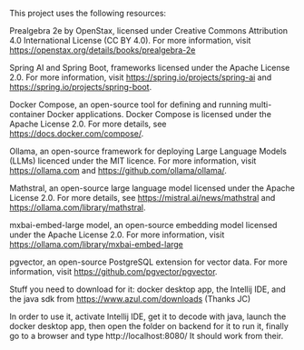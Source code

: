 This project uses the following resources:

Prealgebra 2e by OpenStax, licensed under Creative Commons Attribution 4.0 International License (CC BY 4.0). For more information, visit https://openstax.org/details/books/prealgebra-2e

Spring AI and Spring Boot, frameworks licensed under the Apache License 2.0. For more information, visit https://spring.io/projects/spring-ai and https://spring.io/projects/spring-boot.

Docker Compose, an open-source tool for defining and running multi-container Docker applications. Docker Compose is licensed under the Apache License 2.0. For more details, see https://docs.docker.com/compose/.

Ollama, an open-source framework for deploying Large Language Models (LLMs) licenced under the MIT licence. For more information, visit https://ollama.com and https://github.com/ollama/ollama/.

Mathstral, an open-source large language model licensed under the Apache License 2.0. For more details, see https://mistral.ai/news/mathstral and https://ollama.com/library/mathstral.

mxbai-embed-large model, an open-source embedding model licensed under the Apache License 2.0. For more information, visit https://ollama.com/library/mxbai-embed-large

pgvector, an open-source PostgreSQL extension for vector data. For more information, visit https://github.com/pgvector/pgvector.

Stuff you need to download for it: docker desktop app, the Intellij IDE, and the java sdk from https://www.azul.com/downloads (Thanks JC)

In order to use it, activate Intellij IDE, get it to decode with java, launch the docker desktop app, then open the folder on backend for it to run it, finally go to a browser and type http://localhost:8080/ It should work from their.
